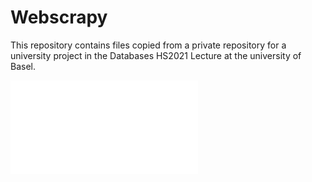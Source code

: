 # Webscrapy

This repository contains files copied from a private repository for 
a university project in the Databases HS2021 Lecture at the university of Basel. 

![poster](./poster.pdf)
